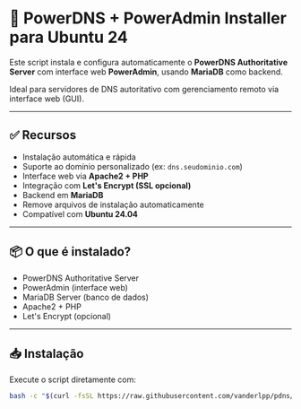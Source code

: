 # 🚀 PowerDNS + PowerAdmin Installer para Ubuntu 24

Este script instala e configura automaticamente o **PowerDNS Authoritative Server** com interface web **PowerAdmin**, usando **MariaDB** como backend.

Ideal para servidores de DNS autoritativo com gerenciamento remoto via interface web (GUI).

---

## ✅ Recursos

- Instalação automática e rápida
- Suporte ao domínio personalizado (ex: `dns.seudominio.com`)
- Interface web via **Apache2 + PHP**
- Integração com **Let's Encrypt (SSL opcional)**
- Backend em **MariaDB**
- Remove arquivos de instalação automaticamente
- Compatível com **Ubuntu 24.04**

---

## 📦 O que é instalado?

- PowerDNS Authoritative Server
- PowerAdmin (interface web)
- MariaDB Server (banco de dados)
- Apache2 + PHP
- Let's Encrypt (opcional)

---

## 📥 Instalação

Execute o script diretamente com:

```bash
bash -c "$(curl -fsSL https://raw.githubusercontent.com/vanderlpp/pdns/refs/heads/main/install-powerdns.sh)"
